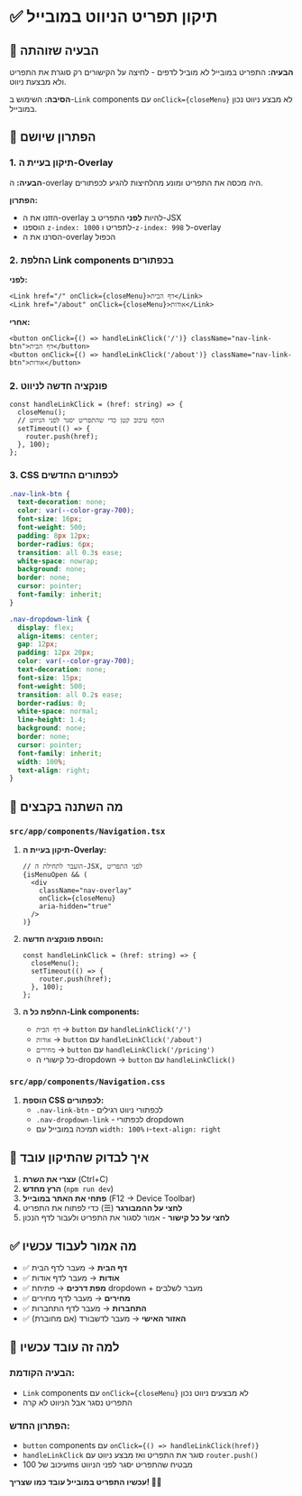 # ✅ תיקון תפריט הניווט במובייל

## 🎯 הבעיה שזוהתה

**הבעיה:** התפריט במובייל לא מוביל לדפים - לחיצה על הקישורים רק סוגרת את התפריט ולא מבצעת ניווט.

**הסיבה:** השימוש ב-`Link` components עם `onClick={closeMenu}` לא מבצע ניווט נכון במובייל.

## 🔧 הפתרון שיושם

### **1. תיקון בעיית ה-Overlay**

**הבעיה:** ה-overlay היה מכסה את התפריט ומונע מהלחיצות להגיע לכפתורים.

**הפתרון:**
- הזזנו את ה-overlay להיות **לפני** התפריט ב-JSX
- הוספנו `z-index: 1000` לתפריט ו-`z-index: 998` ל-overlay
- הסרנו את ה-overlay הכפול

### **2. החלפת Link components בכפתורים**

**לפני:**
```tsx
<Link href="/" onClick={closeMenu}>דף הבית</Link>
<Link href="/about" onClick={closeMenu}>אודות</Link>
```

**אחרי:**
```tsx
<button onClick={() => handleLinkClick('/')} className="nav-link-btn">דף הבית</button>
<button onClick={() => handleLinkClick('/about')} className="nav-link-btn">אודות</button>
```

### **2. פונקציה חדשה לניווט**

```tsx
const handleLinkClick = (href: string) => {
  closeMenu();
  // הוסף עיכוב קטן כדי שהתפריט יסגר לפני הניווט
  setTimeout(() => {
    router.push(href);
  }, 100);
};
```

### **3. CSS לכפתורים החדשים**

```css
.nav-link-btn {
  text-decoration: none;
  color: var(--color-gray-700);
  font-size: 16px;
  font-weight: 500;
  padding: 8px 12px;
  border-radius: 6px;
  transition: all 0.3s ease;
  white-space: nowrap;
  background: none;
  border: none;
  cursor: pointer;
  font-family: inherit;
}

.nav-dropdown-link {
  display: flex;
  align-items: center;
  gap: 12px;
  padding: 12px 20px;
  color: var(--color-gray-700);
  text-decoration: none;
  font-size: 15px;
  font-weight: 500;
  transition: all 0.2s ease;
  border-radius: 0;
  white-space: normal;
  line-height: 1.4;
  background: none;
  border: none;
  cursor: pointer;
  font-family: inherit;
  width: 100%;
  text-align: right;
}
```

## 🎯 מה השתנה בקבצים

### `src/app/components/Navigation.tsx`

1. **תיקון בעיית ה-Overlay:**
   ```tsx
   // הועבר לתחילת ה-JSX, לפני התפריט
   {isMenuOpen && (
     <div 
       className="nav-overlay" 
       onClick={closeMenu}
       aria-hidden="true"
     />
   )}
   ```

2. **הוספת פונקציה חדשה:**
   ```tsx
   const handleLinkClick = (href: string) => {
     closeMenu();
     setTimeout(() => {
       router.push(href);
     }, 100);
   };
   ```

3. **החלפת כל ה-Link components:**
   - `דף הבית` → `button` עם `handleLinkClick('/')`
   - `אודות` → `button` עם `handleLinkClick('/about')`
   - `מחירים` → `button` עם `handleLinkClick('/pricing')`
   - כל קישורי ה-dropdown → `button` עם `handleLinkClick()`

### `src/app/components/Navigation.css`

1. **הוספת CSS לכפתורים:**
   - `.nav-link-btn` - לכפתורי ניווט רגילים
   - `.nav-dropdown-link` - לכפתורי dropdown
   - תמיכה במובייל עם `width: 100%` ו-`text-align: right`

## 🚀 איך לבדוק שהתיקון עובד

1. **עצרי את השרת** (Ctrl+C)
2. **הרץ מחדש** (`npm run dev`)
3. **פתחי את האתר במובייל** (F12 → Device Toolbar)
4. **לחצי על ההמבורגר** (☰) כדי לפתוח את התפריט
5. **לחצי על כל קישור** - אמור לסגור את התפריט ולעבור לדף הנכון

## ✅ מה אמור לעבוד עכשיו

- ✅ **דף הבית** → מעבר לדף הבית
- ✅ **אודות** → מעבר לדף אודות  
- ✅ **מפת דרכים** → פתיחת dropdown + מעבר לשלבים
- ✅ **מחירים** → מעבר לדף מחירים
- ✅ **התחברות** → מעבר לדף התחברות
- ✅ **האזור האישי** → מעבר לדשבורד (אם מחוברת)

## 🎯 למה זה עובד עכשיו

### **הבעיה הקודמת:**
- `Link` components עם `onClick={closeMenu}` לא מבצעים ניווט נכון
- התפריט נסגר אבל הניווט לא קרה

### **הפתרון החדש:**
- `button` components עם `onClick={() => handleLinkClick(href)}`
- `handleLinkClick` סוגר את התפריט ואז מבצע ניווט עם `router.push()`
- עיכוב של 100ms מבטיח שהתפריט יסגר לפני הניווט

**עכשיו התפריט במובייל עובד כמו שצריך! 📱✨**
